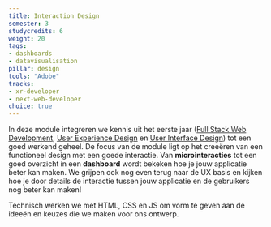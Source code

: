 ```yaml
---
title: Interaction Design
semester: 3
studycredits: 6
weight: 20
tags: 
- dashboards
- datavisualisation
pillar: design
tools: "Adobe"
tracks:
- xr-developer
- next-web-developer
choice: true
---
```

In deze module integreren we kennis uit het eerste jaar ([Full Stack Web Development](/programma/full-stack-web-development), [User Experience Design](/programma/user-experience-design/) en [User Interface Design](/programma/user-interface-design/)) tot een goed werkend geheel. De focus van de module ligt op het creeëren van een functioneel design met een goede interactie. Van **microinteracties** tot een goed overzicht in een **dashboard** wordt bekeken hoe je jouw applicatie beter kan maken. We grijpen ook nog even terug naar de UX basis en kijken hoe je door details de interactie tussen jouw applicatie en de gebruikers nog beter kan maken!

Technisch werken we met HTML, CSS en JS om vorm te geven aan de ideeën en keuzes die we maken voor ons ontwerp.
